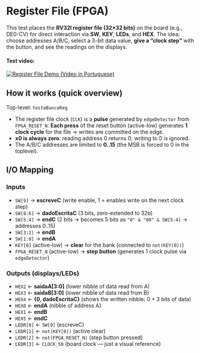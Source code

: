 # Register File (FPGA)

This test places the **RV32I register file (32×32 bits)** on the board (e.g., DE0-CV) for direct interaction via **SW**, **KEY**, **LEDs**, and **HEX**.
The idea: choose addresses A/B/C, select a 3-bit data value, **give a “clock step”** with the button, and see the readings on the displays.

#### Test video:

[![Register File Demo (Video in Portuguese)](https://img.youtube.com/vi/6z75OKjMnCE/0.jpg)](https://youtu.be/6z75OKjMnCE?si=i_e1n5RB_PhHB0rD)

## How it works (quick overview)

Top-level: `testeBancoReg`

* The register file clock (`CLK`) is a **pulse** generated by `edgeDetector` from `FPGA_RESET_N`. **Each press** of the reset button (active-low) generates **1 clock cycle** for the file → writes are committed on the edge.
* **x0 is always zero**: reading address 0 returns 0; writing to 0 is ignored.
* The A/B/C addresses are limited to **0..15** (the MSB is forced to 0 in the toplevel).

## I/O Mapping

### Inputs

* `SW[9]` → **escreveC** (write enable, 1 = enables write on the next clock step)
* `SW[8:6]` → **dadoEscritaC** (3 bits, zero-extended to 32b)
* `SW[5:4]` → **endC** (2 bits → becomes 5 bits as `"0" & "00" & SW[5:4]` → addresses 0..15)
* `SW[3:2]` → **endB**
* `SW[1:0]` → **endA**
* `KEY[0]` (active-low) → **clear** for the bank (connected to `not(KEY(0))`)
* `FPGA_RESET_N` (active-low) → **step button** (generates 1 clock pulse via `edgeDetector`)

### Outputs (displays/LEDs)

* `HEX2` ← **saidaA\[3:0]** (lower nibble of data read from A)
* `HEX3` ← **saidaB\[3:0]** (lower nibble of data read from B)
* `HEX4` ← **{0, dadoEscritaC}** (shows the written nibble: 0 + 3 bits of data)
* `HEX0` ← **endA** (nibble of address A)
* `HEX1` ← **endB**
* `HEX5` ← **endC**
* `LEDR[0]` ← `SW[9]` (escreveC)
* `LEDR[1]` ← `not(KEY[0])` (active clear)
* `LEDR[2]` ← `not(FPGA_RESET_N)` (step button pressed)
* `LEDR[3]` ← `CLOCK_50` (board clock — just a visual reference)



